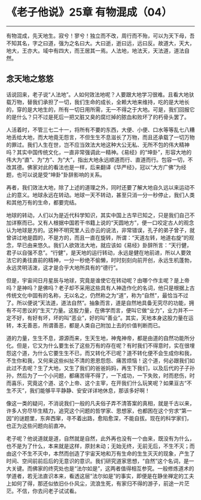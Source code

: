 # 《老子他说》25章 有物混成（04）

------

有物混成，先天地生。寂兮！寥兮！独立而不改，周行而不殆，可以为天下母，吾不知其名，字之曰道，强为之名曰大。大曰逝，逝曰远，远曰反。故道大，天大，地大，王亦大。域中有四大，而王居其一焉。人法地，地法天，天法道，道法自然。

## 念天地之悠悠

话说回来，老子说“人法地”。人如何效法地呢？人要跟大地学习很难。且看大地驮载万物，替我们承担了一切，我们生命的成长，全赖大地来维持，吃的是大地长的，穿的是大地生的，所有一切日用所需，无一不得之于大地。可是，我们回报它的是什么？只不过是死后一把又脏又臭的腐烂掉的脓血和败坏了的朽骨头罢了。

人活着时，不管三七二十一，将所有不要的东西，大便、小便、口水等等乱七八糟地丢给大地，而大地竟无怨言，不但生生不息滋长了万物，而且还承载了一切万物的罪过。我们人生在世，岂不应当效法大地这种大公无私、无所不包的伟大精神吗？其实中国传统文化，一直非常强调此一精神。《易经》的“坤卦”，形容大地的伟大为“直”、为“方”、为“大”，指出大地永远顺道而行、直道而行。包容一切，不改其德。佛家对此的看法也是一样，后来翻译《华严经》，冠以“大方广佛”为经题，也可以说是受“坤卦”卦辞影响的关系。

再者，我们效法大地，除了上述的道理之外，同时还要了解大地自久远以来运动不止的意义。地球永远在转动。地球一天不转动，甚至只消一分一秒停止，我们人类和其他万有的生命，都要完结。

地球的转动，人们以为是近代科学知识，其实中国上古早已知之，只是我们自己不加详察而已。又有人根据中国若干书籍上说的“天圆地方”，便一口咬定古人的观念认为地球是方的。这种不明究里人云亦云的说法，非常错误，孔子的弟子曾子，就曾讲过地是圆的，不是方的，而且一直在旋转，所谓：“天道左转，地道右旋”的观念，早已由来悠久。我们人欲效法大地，就应该如《易经》卦辞所言：“天行健，君子以自强不息”。“行健”，是天地的运行转动，永远是健在地前进，所以人要效法它的勇往直前的精神，一分一秒绝不偷懒，时时刻刻向前开创，永远生机蓬勃，永远灵明活泼，这才是合乎大地所具有的“德行”。

但是，宇宙间日月星辰与地球，究竟是谁使它在转动呢？由哪个作主呢？是上帝吗？是神吗？是佛吗？老子却不采用这些具有人神造作化的名词，他只是根据上古传统文化中固有的名称，无以名之，仍然称之为“道”，称为“自然”，最恰当不过了。所以便说“天法道，道法自然”。抽象而言，道是自然地具备无究尽的功能，拥有不可思议的“生灭”力量。这股力量，在佛学而言，便叫它做“业力”，业力并不一定不好，有好有坏，坏的叫“恶业”，好的叫“善业”。其实，天地本身这股力量在运转，本无善恶，所谓善恶，都是人类自己附加上去的价值判断而已。

道的力量，生生不息，源源而来，生天生地，神鬼神帝，都是由道的自然功能所分化。但是，它又为什么要生长了这些万有的存在呢？有时我们不得意时，实在很埋怨这个道，为什么它要生生不已，而又转化不已呢？道不转化便不会生成你和我，不生你和我，又何来这些纠扯不清的恩恩怨怨、痛苦烦恼！这个道，何必跟我们如此过不去呢？生了大地，又生了我们的爸爸妈妈，再生下我们，以及后代的子子孙孙，然后为了一个小问题，都痛苦得不得了，一下成功，一下失败，时而悲伤，时而喜乐，究竟这个道、这个上帝、这个主宰，在开我们什么玩笑呢？如果亘古“不生不灭”，我们能够平平静静、安安详详地休息，那该多好啊！

像这一类的疑问，不消说我们一般的凡夫俗子弄不清答案的真相，就是千古以来，许多人穷尽毕生精力，追究这个问题的哲学家、思想家，也都困在这个穷求“第一因”的谜题里，东奔西窜，寻不着出路，愈陷愈深，不能自拔。现在的科学家们，也正为这些问题向前直冲。

老子呢？他说道就是道，自然就是自然，此外再也没有一个由来，既没有为什么，也不是为了什么，本来就是这样，原封未动；无始无终，无前无后，不生不灭；而由这个不生不灭中，本然而创造了宇宙天地和万有生命的生生灭灭的现象，产生了时间、空间前前后后的无意识的意识。我们研究道家思想，“自然”这个名词，是一大关键。而佛家的终究处也是“法尔如是”，这两者值得相互参究。一般修炼道术的学道者，若无法直识本来，看透这层“法尔如是”的事实，即便是在静坐禅定的工夫上如何了得，那还似依旧仆仆风尘，流浪生死，有家归不得的游子，前途一片茫茫。不信，你去问老子试试看。